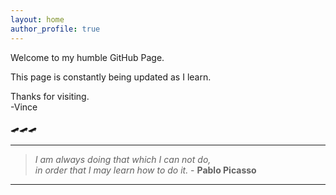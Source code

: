 ```yaml
---
layout: home
author_profile: true
---
```


Welcome to my humble GitHub Page.  

This page is constantly being updated as I learn.

Thanks for visiting.  
-Vince

🛹🛹🛹  
  
 
----

> _I am always doing that which I can not do,_   
> _in order that I may learn how to do it._  - **Pablo Picasso**

---

